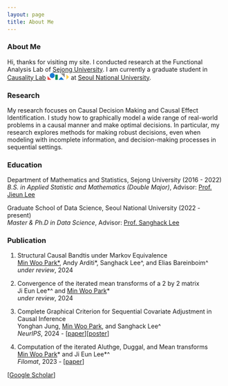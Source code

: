 ```yaml
---
layout: page
title: About Me
---
```


### About Me

Hi, thanks for visiting my site. I conducted research at the Functional Analysis Lab of [Sejong University](http://sejong.ac.kr/). I am currently a graduate student in [Causality Lab](https://causality.snu.ac.kr/) <img src="causality_logo.jpg" alt="Causality Logo" style="width:50px; height:auto; display:inline;"> at [Seoul National University](https://www.snu.ac.kr/).

### Research

My research focuses on Causal Decision Making and Causal Effect Identification. I study how to graphically model a wide range of real-world problems in a causal manner and make optimal decisions. In particular, my research explores methods for making robust decisions, even when modeling with incomplete information, and decision-making processes in sequential settings.

### Education

Department of Mathematics and Statistics, Sejong University (2016 - 2022) <br/> *B.S. in Applied Statistic and Mathematics (Double Major)*, Advisor: [Prof. Jieun Lee](https://home.sejong.ac.kr/~jieunlee7/) <br/> 

Graduate School of Data Science, Seoul National University (2022 - present)<br/>
*Master & Ph.D in Data Science*, Advisor: [Prof. Sanghack Lee](https://www.sanghacklee.me/)

### Publication

1. Structural Causal Bandtis under Markov Equivalence <br/>
<ins>Min Woo Park*</ins>, Andy Arditi*, Sanghack Lee^, and Elias Bareinboim^<br/>
 *under review*, 2024

2. Convergence of the iterated mean transforms of a 2 by 2 matrix <br/>
Ji Eun Lee*^ and <ins>Min Woo Park</ins>* <br/>
 *under review*, 2024

3. Complete Graphical Criterion for Sequential Covariate Adjustment in Causal Inference <br/>
Yonghan Jung, <ins>Min Woo Park</ins>, and Sanghack Lee^
<br/> *NeurIPS*, 2024 - [[paper](https://openreview.net/pdf?id=6gIcnPvw2x)][[poster](https://minwoopark96.github.io/paper/sac_poster.pdf)]

4. Computation of the iterated Aluthge, Duggal, and Mean transforms <br/>
<ins>Min Woo Park</ins>* and Ji Eun Lee*^ 
<br/> *Filomat*, 2023 - [[paper](https://doiserbia.nb.rs/Article.aspx?ID=0354-51802315843P)]

[[Google Scholar](https://scholar.google.com/citations?user=sBHEbVQAAAAJ&hl=ko)]